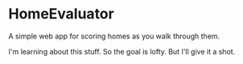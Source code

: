 HomeEvaluator
=============

A simple web app for scoring homes as you walk through them.

I'm learning about this stuff.  So the goal is lofty.  But I'll give it a shot.
